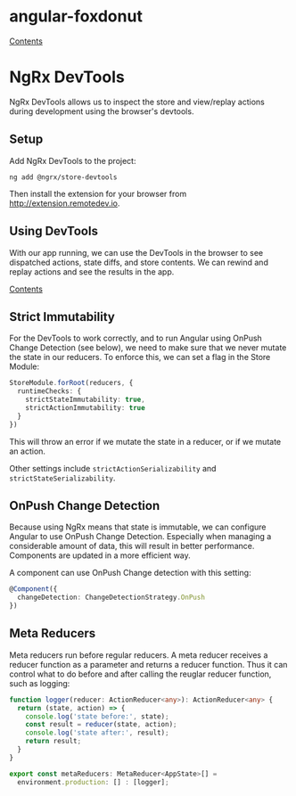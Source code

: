 # angular-foxdonut

[Contents](../README.md#angular-foxdonut)

# NgRx DevTools

NgRx DevTools allows us to inspect the store and view/replay actions during development using the
browser's devtools.

## Setup

Add NgRx DevTools to the project:

```
ng add @ngrx/store-devtools
```

Then install the extension for your browser from http://extension.remotedev.io.

## Using DevTools

With our app running, we can use the DevTools in the browser to see dispatched actions, state diffs,
and store contents. We can rewind and replay actions and see the results in the app.

[Contents](../README.md#angular-foxdonut)

## Strict Immutability

For the DevTools to work correctly, and to run Angular using OnPush Change Detection (see below), we
need to make sure that we never mutate the state in our reducers. To enforce this, we can set a flag
in the Store Module:

```typescript
StoreModule.forRoot(reducers, {
  runtimeChecks: {
    strictStateImmutability: true,
    strictActionImmutability: true
  }
})
```

This will throw an error if we mutate the state in a reducer, or if we mutate an action.

Other settings include `strictActionSerializability` and `strictStateSerializability`.

## OnPush Change Detection

Because using NgRx means that state is immutable, we can configure Angular to use OnPush Change
Detection. Especially when managing a considerable amount of data, this will result in better
performance. Components are updated in a more efficient way.

A component can use OnPush Change detection with this setting:

```typescript
@Component({
  changeDetection: ChangeDetectionStrategy.OnPush
})
```

## Meta Reducers

Meta reducers run before regular reducers. A meta reducer receives a reducer function as a parameter
and returns a reducer function. Thus it can control what to do before and after calling the reuglar
reducer function, such as logging:

```typescript
function logger(reducer: ActionReducer<any>): ActionReducer<any> {
  return (state, action) => {
    console.log('state before:', state);
    const result = reducer(state, action);
    console.log('state after:', result);
    return result;
  }
}

export const metaReducers: MetaReducer<AppState>[] =
  environment.production: [] : [logger];
```

